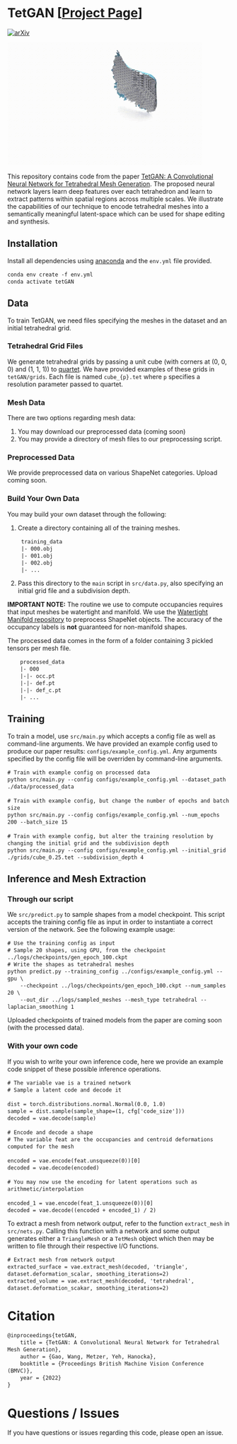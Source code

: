 # TetGAN [[Project  Page](https://threedle.github.io/tetGAN/)]
[![arXiv](https://img.shields.io/badge/arXiv-TetGAN-b31b1b.svg)](https://arxiv.org/abs/2210.05735)

![couch](./images/tetgan.gif)

This repository contains code from the paper [TetGAN: A Convolutional Neural Network for Tetrahedral Mesh Generation](https://arxiv.org/abs/2210.05735). The proposed neural network layers learn deep features over each tetrahedron and learn to extract patterns within spatial regions across multiple scales. We illustrate the capabilities of our technique to encode tetrahedral meshes into a semantically meaningful latent-space which can be used for shape editing and synthesis.


## Installation
Install all dependencies using [anaconda](https://www.anaconda.com/) and the `env.yml` file provided.

    conda env create -f env.yml
    conda activate tetGAN


## Data
To train TetGAN, we need files specifying the meshes in the dataset and an initial tetrahedral grid.

### Tetrahedral Grid Files
We generate tetrahedral grids by passing a unit cube (with corners at (0, 0, 0) and (1, 1, 1)) to [quartet](https://github.com/crawforddoran/quartet). We have provided examples of these grids in `tetGAN/grids`. Each file is named `cube_{p}.tet` where `p` specifies a resolution parameter passed to quartet.

### Mesh Data
There are two options regarding mesh data:

1. You may download our preprocessed data (coming soon)
2. You may provide a directory of mesh files to our preprocessing script.


### Preprocessed Data
We provide preprocessed data on various ShapeNet categories. Upload coming soon.

### Build Your Own Data
You may build your own dataset through the following:

1. Create a directory containing all of the training meshes.

        training_data
        |- 000.obj
        |- 001.obj
        |- 002.obj
        |- ...

2. Pass this directory to the `main` script in `src/data.py`, also specifying an initial grid file and a subdivision depth.

**IMPORTANT NOTE:** The routine we use to compute occupancies requires that input meshes be watertight and manifold. We use the [Watertight Manifold repository](https://github.com/hjwdzh/Manifold) to preprocess ShapeNet objects. The accuracy of the occupancy labels is **not** guaranteed for non-manifold shapes.

The processed data comes in the form of a folder containing 3 pickled tensors per mesh file. 

        processed_data
        |- 000
        |-|- occ.pt
        |-|- def.pt
        |-|- def_c.pt
        |- ...
## Training
To train a model, use `src/main.py` which accepts a config file as well as command-line arguments. We have provided an example config used to produce our paper results: `configs/example_config.yml`. Any arguments specified by the config file will be overriden by command-line arguments. 

    # Train with example config on processed data
    python src/main.py --config configs/example_config.yml --dataset_path ./data/processed_data

    # Train with example config, but change the number of epochs and batch size
    python src/main.py --config configs/example_config.yml --num_epochs 200 --batch_size 15

    # Train with example config, but alter the training resolution by changing the initial grid and the subdivision depth
    python src/main.py --config configs/example_config.yml --initial_grid ./grids/cube_0.25.tet --subdivision_depth 4

## Inference and Mesh Extraction
### Through our script
We `src/predict.py` to sample shapes from a model checkpoint. This script accepts the training config file as input in order to instantiate a correct version of the network. See the following example usage:

    # Use the training config as input
    # Sample 20 shapes, using GPU, from the checkpoint ../logs/checkpoints/gen_epoch_100.ckpt
    # Write the shapes as tetrahedral meshes
    python predict.py --training_config ../configs/example_config.yml --gpu \ 
        --checkpoint ../logs/checkpoints/gen_epoch_100.ckpt --num_samples 20 \
        --out_dir ../logs/sampled_meshes --mesh_type tetrahedral --laplacian_smoothing 1

Uploaded checkpoints of trained models from the paper are coming soon (with the processed data).

### With your own code
If you wish to write your own inference code, here we provide an example code snippet of these possible inference operations.

    # The variable vae is a trained network
    # Sample a latent code and decode it

    dist = torch.distributions.normal.Normal(0.0, 1.0)
    sample = dist.sample(sample_shape=(1, cfg['code_size']))
    decoded = vae.decode(sample)

    # Encode and decode a shape
    # The variable feat are the occupancies and centroid deformations computed for the mesh

    encoded = vae.encode(feat.unsqueeze(0))[0]
    decoded = vae.decode(encoded)

    # You may now use the encoding for latent operations such as arithmetic/interpolation

    encoded_1 = vae.encode(feat_1.unsqueeze(0))[0]
    decoded = vae.decode((encoded + encoded_1) / 2)
    
To extract a mesh from network output, refer to the function `extract_mesh` in `src/nets.py`. Calling this function with a network and some output generates either a `TriangleMesh` or a `TetMesh` object which then may be written to file through their respective I/O functions.

    # Extract mesh from network output
    extracted_surface = vae.extract_mesh(decoded, 'triangle', dataset.deformation_scalar, smoothing_iterations=2)
    extracted_volume = vae.extract_mesh(decoded, 'tetrahedral', dataset.deformation_scakar, smoothing_iterations=2)


# Citation


    @inproceedings{tetGAN,
        title = {TetGAN: A Convolutional Neural Network for Tetrahedral Mesh Generation},
        author = {Gao, Wang, Metzer, Yeh, Hanocka},
        booktitle = {Proceedings British Machine Vision Conference (BMVC)},
        year = {2022}
    }


# Questions / Issues
If you have questions or issues regarding this code, please open an issue.
